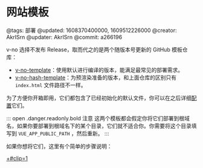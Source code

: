 # 网站模板

@tags: 部署
@updated: 1608370400000, 1609512226000
@creator: AkrISrn
@updater: AkrISrn
@commit: a266196

v-no 选择不发布 Release，取而代之的是两个随版本号更新的 GitHub 模板仓库：

- [v-no-template](https://github.com/akrisrn/v-no-template)：使用默认[](/docs/env-vars.md "#")进行编译的版本，能满足最常见的部署需求。
- [v-no-hash-template](https://github.com/akrisrn/v-no-hash-template)：为预渲染准备的版本，和上面仓库的区别只有 `index.html` 文件路径不一样。

为了方便你开箱即用，它们都包含了已经初始化的默认文件，你可以在之后详细[配置](/docs/config.md "#")它们。

::: open .danger.readonly.bold 注意
这两个模板都会假定你将它们部署到根域名，如果你要部署到根域名下的某个目录，它们就不适合你。你需要将这个目录填写到 `VUE_APP_PUBLIC_PATH` [](/docs/env-vars.md "#")，然后重新[](/docs/compile.md "#")。
:::

如果你想将它们[](/docs/deploy-to-github-pages.md "#")，这里有个简单的步骤说明：

[+#clip=1](/docs/deploy-to-github-pages.md)
